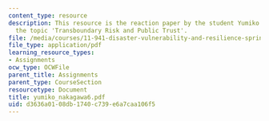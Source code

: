 ```yaml
---
content_type: resource
description: This resource is the reaction paper by the student Yumiko Nakagawa on
  the topic 'Transboundary Risk and Public Trust'.
file: /media/courses/11-941-disaster-vulnerability-and-resilience-spring-2005/d3636a0108db1740c739e6a7caa106f5_yumiko_nakagawa6.pdf
file_type: application/pdf
learning_resource_types:
- Assignments
ocw_type: OCWFile
parent_title: Assignments
parent_type: CourseSection
resourcetype: Document
title: yumiko_nakagawa6.pdf
uid: d3636a01-08db-1740-c739-e6a7caa106f5
---
```


